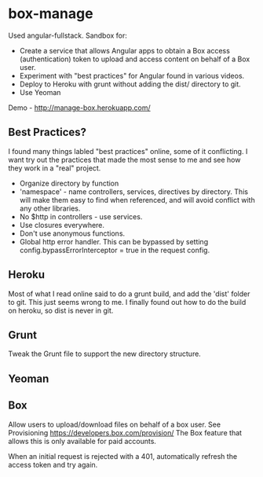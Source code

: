 # box-manage
Used angular-fullstack.  Sandbox for:

* Create a service that allows Angular apps to obtain a Box access (authentication) token to upload and access content on behalf of a Box user.
* Experiment with "best practices" for Angular found in various videos.  
* Deploy to Heroku with grunt without adding the dist/ directory to git.
* Use Yeoman

Demo - http://manage-box.herokuapp.com/

## Best Practices?

I found many things labled "best practices" online, some of it conflicting. I want try out the practices that made the most sense to me and see how they work in a "real" project.

* Organize directory by function
* 'namespace' - name controllers, services, directives by directory.  This will make them easy to find when referenced, and will avoid conflict with any other libraries.
* No $http in controllers - use services.
* Use closures everywhere.
* Don't use anonymous functions.
* Global http error handler. This can be bypassed by setting config.bypassErrorInterceptor = true in the request config.

## Heroku

Most of what I read online said to do a grunt build, and add the 'dist' folder to git.  This just seems wrong to me.  I finally found out how to do the build on heroku, so dist is never in git.

## Grunt

Tweak the Grunt file to support the new directory structure.

## Yeoman

## Box

Allow users to upload/download files on behalf of a box user.  See Provisioning https://developers.box.com/provision/  The Box feature that allows this is only available for paid accounts.

When an initial request is rejected with a 401, automatically refresh the access token and try again.
